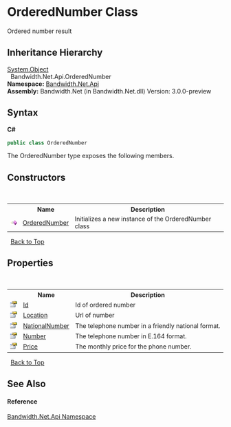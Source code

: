 ﻿# OrderedNumber Class
 

Ordered number result


## Inheritance Hierarchy
<a href="http://msdn2.microsoft.com/en-us/library/e5kfa45b" target="_blank">System.Object</a><br />&nbsp;&nbsp;Bandwidth.Net.Api.OrderedNumber<br />
**Namespace:**&nbsp;<a href ="N_Bandwidth_Net_Api.md">Bandwidth.Net.Api</a><br />**Assembly:**&nbsp;Bandwidth.Net (in Bandwidth.Net.dll) Version: 3.0.0-preview

## Syntax

**C#**<br />
``` C#
public class OrderedNumber
```

The OrderedNumber type exposes the following members.


## Constructors
&nbsp;<table><tr><th></th><th>Name</th><th>Description</th></tr><tr><td>![Public method](media/pubmethod.gif "Public method")</td><td><a href ="M_Bandwidth_Net_Api_OrderedNumber__ctor.md">OrderedNumber</a></td><td>
Initializes a new instance of the OrderedNumber class</td></tr></table>&nbsp;
<a href="#orderednumber-class">Back to Top</a>

## Properties
&nbsp;<table><tr><th></th><th>Name</th><th>Description</th></tr><tr><td>![Public property](media/pubproperty.gif "Public property")</td><td><a href ="P_Bandwidth_Net_Api_OrderedNumber_Id.md">Id</a></td><td>
Id of ordered number</td></tr><tr><td>![Public property](media/pubproperty.gif "Public property")</td><td><a href ="P_Bandwidth_Net_Api_OrderedNumber_Location.md">Location</a></td><td>
Url of number</td></tr><tr><td>![Public property](media/pubproperty.gif "Public property")</td><td><a href ="P_Bandwidth_Net_Api_OrderedNumber_NationalNumber.md">NationalNumber</a></td><td>
The telephone number in a friendly national format.</td></tr><tr><td>![Public property](media/pubproperty.gif "Public property")</td><td><a href ="P_Bandwidth_Net_Api_OrderedNumber_Number.md">Number</a></td><td>
The telephone number in E.164 format.</td></tr><tr><td>![Public property](media/pubproperty.gif "Public property")</td><td><a href ="P_Bandwidth_Net_Api_OrderedNumber_Price.md">Price</a></td><td>
The monthly price for the phone number.</td></tr></table>&nbsp;
<a href="#orderednumber-class">Back to Top</a>

## See Also


#### Reference
<a href ="N_Bandwidth_Net_Api.md">Bandwidth.Net.Api Namespace</a><br />